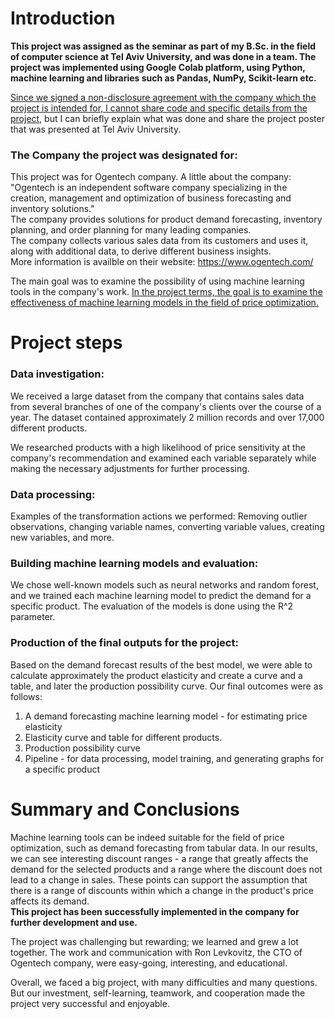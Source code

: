 # Introduction
<b>This project was assigned as the seminar as part of my B.Sc. in the field of computer science at Tel Aviv University, and was done in a team.
The project was implemented using Google Colab platform, using Python, machine learning and libraries such as Pandas, NumPy, Scikit-learn etc.</b>

<ins>Since we signed a non-disclosure agreement with the company which the project is intended for, 
I cannot share code and specific details from the project</ins>, but I can briefly explain what was done and share the project poster that was presented at Tel Aviv University.

### The Company the project was designated for:
This project was for Ogentech company. A little about the company: "Ogentech is an independent software company specializing in the creation, management and optimization of business forecasting and inventory solutions."
<br> The company provides solutions for product demand forecasting, inventory planning, and order planning for many leading companies.
<br>The company collects various sales data from its customers and uses it, along with additional data, to derive different business insights.
<br>More information is availble on their website: https://www.ogentech.com/

The main goal was to examine the possibility of using machine learning tools in the company's work. 
<ins>In the project terms, the goal is to examine the effectiveness of machine learning models in the field of price optimization.</ins>

# Project steps

### Data investigation:
We received a large dataset from the company that contains sales data from several branches of one of the company's clients over the course of a year.
The dataset contained approximately 2 million records and over 17,000 different products.

We researched products with a high likelihood of price sensitivity at the company's recommendation and examined each variable separately while making the necessary adjustments for further processing.

### Data processing:
Examples of the transformation actions we performed: Removing outlier observations, changing variable names, converting variable values, creating new variables, and more.

### Building machine learning models and evaluation:
We chose well-known models such as neural networks and random forest, and we trained each machine learning model to predict the demand for a specific product.
The evaluation of the models is done using the R^2 parameter.

### Production of the final outputs for the project:
Based on the demand forecast results of the best model, we were able to calculate approximately the product elasticity and create a curve and a table, and later the production possibility curve.
Our final outcomes were as follows:
1. A demand forecasting machine learning model - for estimating price elasticity
2. Elasticity curve and table for different products.
3. Production possibility curve
4. Pipeline - for data processing, model training, and generating graphs for a specific product

# Summary and Conclusions
Machine learning tools can be indeed suitable for the field of price optimization, such as demand forecasting from tabular data.
In our results, we can see interesting discount ranges - a range that greatly affects the demand for the selected products and a range where the discount does not lead to a change in sales.
These points can support the assumption that there is a range of discounts within which a change in the product's price affects its demand.
<br><b>This project has been successfully implemented in the company for further development and use.</b>

The project was challenging but rewarding; we learned and grew a lot together. The work and communication with Ron Levkovitz, the CTO of Ogentech company, were easy-going, interesting, and educational. 

Overall, we faced a big project, with many difficulties and many questions. But our investment, self-learning, teamwork, and cooperation made the project very successful and enjoyable.
